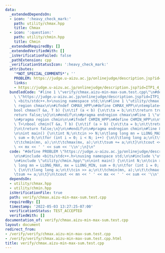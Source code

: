 ```yaml
---
data:
  _extendedDependsOn:
  - icon: ':heavy_check_mark:'
    path: utility/chmax.hpp
    title: Chmax
  - icon: ':question:'
    path: utility/chmin.hpp
    title: Chmin
  _extendedRequiredBy: []
  _extendedVerifiedWith: []
  _isVerificationFailed: false
  _pathExtension: cpp
  _verificationStatusIcon: ':heavy_check_mark:'
  attributes:
    '*NOT_SPECIAL_COMMENTS*': ''
    PROBLEM: https://judge.u-aizu.ac.jp/onlinejudge/description.jsp?id=ITP1_4_D
    links:
    - https://judge.u-aizu.ac.jp/onlinejudge/description.jsp?id=ITP1_4_D
  bundledCode: "#line 1 \"verify/chmax.aizu-min-max-sum.test.cpp\"\n#define PROBLEM\
    \ \"https://judge.u-aizu.ac.jp/onlinejudge/description.jsp?id=ITP1_4_D\"\n\n#include\
    \ <bits/stdc++.h>\nusing namespace std;\n\n#line 1 \"utility/chmax.hpp\"\n#pragma\
    \ region chmax\n\n#ifndef CHMAX_HPP\n#define CHMAX_HPP\n\ntemplate<typename T>\n\
    bool chmax(T &a, T b) {\n\tif (a < b) {\n\t\ta = b;\n\t\treturn true;\n\t}\n\t\
    return false;\n}\n\n#endif\n\n#pragma endregion chmax\n#line 1 \"utility/chmin.hpp\"\
    \n#pragma region chmin\n\n#ifndef CHMIN_HPP\n#define CHMIN_HPP\n\ntemplate<typename\
    \ T>\nbool chmin(T &a, T b) {\n\tif (a > b) {\n\t\ta = b;\n\t\treturn true;\n\t\
    }\n\treturn false;\n}\n\n#endif\n\n#pragma endregion chmin\n#line 8 \"verify/chmax.aizu-min-max-sum.test.cpp\"\
    \n\nint main() {\n\tint N;\n\tcin >> N;\n\tlong long mn = LLONG_MAX, mx = LLONG_MIN,\
    \ sum = 0;\n\tfor (int i = 0; i < N; i++) {\n\t\tlong long a;\n\t\tcin >> a;\n\
    \t\tchmin(mn, a);\n\t\tchmax(mx, a);\n\t\tsum += a;\n\t}\n\tcout << mn << ' '\
    \ << mx << ' ' << sum << '\\n';\n}\n"
  code: "#define PROBLEM \"https://judge.u-aizu.ac.jp/onlinejudge/description.jsp?id=ITP1_4_D\"\
    \n\n#include <bits/stdc++.h>\nusing namespace std;\n\n#include \"utility/chmax.hpp\"\
    \n#include \"utility/chmin.hpp\"\n\nint main() {\n\tint N;\n\tcin >> N;\n\tlong\
    \ long mn = LLONG_MAX, mx = LLONG_MIN, sum = 0;\n\tfor (int i = 0; i < N; i++)\
    \ {\n\t\tlong long a;\n\t\tcin >> a;\n\t\tchmin(mn, a);\n\t\tchmax(mx, a);\n\t\
    \tsum += a;\n\t}\n\tcout << mn << ' ' << mx << ' ' << sum << '\\n';\n}"
  dependsOn:
  - utility/chmax.hpp
  - utility/chmin.hpp
  isVerificationFile: true
  path: verify/chmax.aizu-min-max-sum.test.cpp
  requiredBy: []
  timestamp: '2022-05-03 13:27:25-07:00'
  verificationStatus: TEST_ACCEPTED
  verifiedWith: []
documentation_of: verify/chmax.aizu-min-max-sum.test.cpp
layout: document
redirect_from:
- /verify/verify/chmax.aizu-min-max-sum.test.cpp
- /verify/verify/chmax.aizu-min-max-sum.test.cpp.html
title: verify/chmax.aizu-min-max-sum.test.cpp
---
```

